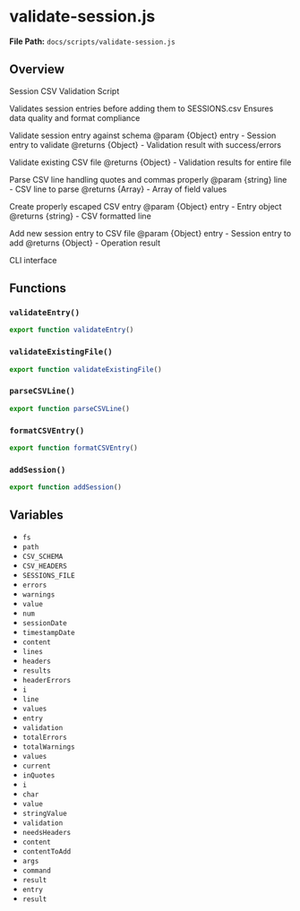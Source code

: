 # validate-session.js

**File Path:** `docs/scripts/validate-session.js`

## Overview

Session CSV Validation Script

Validates session entries before adding them to SESSIONS.csv
Ensures data quality and format compliance

Validate session entry against schema
@param {Object} entry - Session entry to validate
@returns {Object} - Validation result with success/errors

Validate existing CSV file
@returns {Object} - Validation results for entire file

Parse CSV line handling quotes and commas properly
@param {string} line - CSV line to parse
@returns {Array} - Array of field values

Create properly escaped CSV entry
@param {Object} entry - Entry object
@returns {string} - CSV formatted line

Add new session entry to CSV file
@param {Object} entry - Session entry to add
@returns {Object} - Operation result

CLI interface

## Functions

### `validateEntry()`

```typescript
export function validateEntry()
```

### `validateExistingFile()`

```typescript
export function validateExistingFile()
```

### `parseCSVLine()`

```typescript
export function parseCSVLine()
```

### `formatCSVEntry()`

```typescript
export function formatCSVEntry()
```

### `addSession()`

```typescript
export function addSession()
```

## Variables

- `fs`
- `path`
- `CSV_SCHEMA`
- `CSV_HEADERS`
- `SESSIONS_FILE`
- `errors`
- `warnings`
- `value`
- `num`
- `sessionDate`
- `timestampDate`
- `content`
- `lines`
- `headers`
- `results`
- `headerErrors`
- `i`
- `line`
- `values`
- `entry`
- `validation`
- `totalErrors`
- `totalWarnings`
- `values`
- `current`
- `inQuotes`
- `i`
- `char`
- `value`
- `stringValue`
- `validation`
- `needsHeaders`
- `content`
- `contentToAdd`
- `args`
- `command`
- `result`
- `entry`
- `result`

